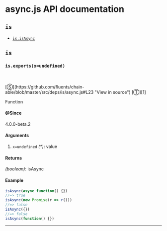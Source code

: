 # async.js API documentation

<!-- div class="toc-container" -->

<!-- div -->

## `is`
* <a href="#is-prototype-isAsync"  data-meta="exports x undefined"  data-call="exports x undefined"  data-category="Lang"  data-description="Function"  data-name="isAsync"  data-member="is"  data-all="meta exports x undefined call exports x undefined category Lang description Function name isAsync member is see notes todos klassProps" >`is.isAsync`</a>

<!-- /div -->

<!-- /div -->

<!-- div class="doc-container" -->

<!-- div -->

## `is`

<!-- div -->

<h3 id="is-prototype-isAsync" data-member="is" data-category="Lang" data-name="isAsync"><code>is.exports(x=undefined)</code></h3>
<br>
<br>
[&#x24C8;](https://github.com/fluents/chain-able/blob/master/src/deps/is/async.js#L23 "View in source") [&#x24C9;][1]

Function


#### @Since
4.0.0-beta.2

#### Arguments
1. `x=undefined` *(&#42;)*: value

#### Returns
*(boolean)*: isAsync

#### Example
```js
isAsync(async function() {})
//=> true
isAsync(new Promise(r => r()))
//=> false
isAsync({})
//=> false
isAsync(function() {})

```
---

<!-- /div -->

<!-- /div -->

<!-- /div -->

 [1]: #is "Jump back to the TOC."
